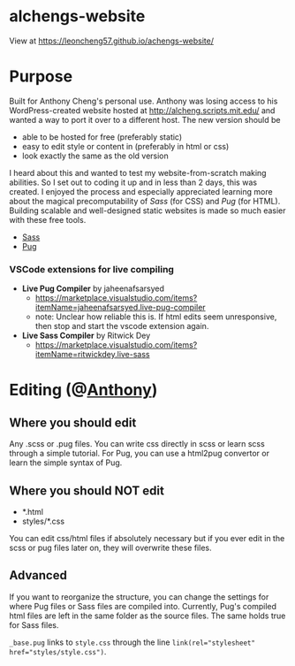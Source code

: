 # alchengs-website

View at https://leoncheng57.github.io/achengs-website/

# Purpose

Built for Anthony Cheng's personal use. Anthony was losing access to his WordPress-created website hosted at http://alcheng.scripts.mit.edu/ and wanted a way to port it over to a different host. The new version should be 
- able to be hosted for free (preferably static)
- easy to edit style or content in (preferably in html or css)
- look exactly the same as the old version

I heard about this and wanted to test my website-from-scratch making abilities. So I set out to coding it up and in less than 2 days, this was created. I enjoyed the process and especially appreciated learning more about the magical precomputability of *Sass* (for CSS) and *Pug* (for HTML). Building scalable and well-designed static websites is made so much easier with these free tools.

- [Sass](https://sass-lang.com/guide)
- [Pug](https://pugjs.org/api/getting-started.html)

### VSCode extensions for live compiling
- **Live Pug Compiler** by jaheenafsarsyed 
    - https://marketplace.visualstudio.com/items?itemName=jaheenafsarsyed.live-pug-compiler
    - note: Unclear how reliable this is. If html edits seem unresponsive, then stop and start the vscode extension again.
- **Live Sass Compiler** by Ritwick Dey 
    - https://marketplace.visualstudio.com/items?itemName=ritwickdey.live-sass

# Editing (@[Anthony](https://github.com/acheng98))

## Where you should edit
Any .scss or .pug files. You can write css directly in scss or learn scss through a simple tutorial. For Pug, you can use a html2pug convertor or learn the simple syntax of Pug.

## Where you should NOT edit
- *.html
- styles/*.css

You can edit css/html files if absolutely necessary but if you ever edit in the scss or pug files later on, they will overwrite these files.

## Advanced

If you want to reorganize the structure, you can change the settings for where Pug files or Sass files are compiled into. Currently, Pug's compiled html files are left in the same folder as the source files. The same holds true for Sass files. 

`_base.pug` links to `style.css` through the line `link(rel="stylesheet" href="styles/style.css")`.
